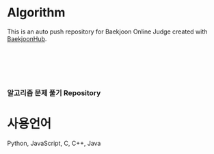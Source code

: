 # Algorithm
This is an auto push repository for Baekjoon Online Judge created with [BaekjoonHub](https://github.com/BaekjoonHub/BaekjoonHub).


<br>
<br>
<br>
<br>

### 알고리즘 문제 풀기 Repository

# 사용언어
Python, JavaScript, C, C++, Java
